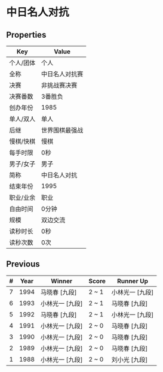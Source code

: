 # 中日名人对抗

## Properties

| Key | Value |
| --- | ----- |
| 个人/团体 | 个人 |
| 全称 | 中日名人对抗赛 |
| 决赛 | 非挑战赛决赛 |
| 决赛番数 | 3番胜负 |
| 创办年份 | 1985 |
| 单人/双人 | 单人 |
| 后继 | 世界围棋最强战 |
| 慢棋/快棋 | 慢棋 |
| 每手时限 | 0秒 |
| 男子/女子 | 男子 |
| 简称 | 中日名人对抗 |
| 结束年份 | 1995 |
| 职业/业余 | 职业 |
| 自由时间 | 0分钟 |
| 规模 | 双边交流 |
| 读秒时长 | 0秒 |
| 读秒次数 | 0次 |

## Previous

| # | Year | Winner | Score | Runner Up |
| --- | --- | --- | --- | --- |
| 7 | 1994 | 马晓春 [九段] | 2 ~ 1 | 小林光一 [九段] |
| 6 | 1993 | 小林光一 [九段] | 2 ~ 1 | 马晓春 [九段] |
| 5 | 1992 | 马晓春 [九段] | 2 ~ 1 | 小林光一 [九段] |
| 4 | 1991 | 小林光一 [九段] | 2 ~ 0 | 马晓春 [九段] |
| 3 | 1990 | 小林光一 [九段] | 2 ~ 0 | 马晓春 [九段] |
| 2 | 1989 | 小林光一 [九段] | 2 ~ 0 | 马晓春 [九段] |
| 1 | 1988 | 小林光一 [九段] | 2 ~ 0 | 刘小光 [九段] |

